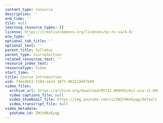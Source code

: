 ```yaml
---
content_type: resource
description: ''
end_time: ''
file: null
learning_resource_types: []
license: https://creativecommons.org/licenses/by-nc-sa/4.0/
ocw_type: ''
optional_tab_title: ''
optional_text: ''
parent_title: Syllabus
parent_type: CourseSection
related_resources_text: ''
resource_index_text: ''
resourcetype: Video
start_time: ''
title: Course Introduction
uid: 74ee4bb3-f184-ae1d-3871-802219d67b99
video_files:
  archive_url: https://archive.org/download/MIT12.000F03/mit-ocw-12.000-intro-hodges-220k.mp4
  video_captions_file: null
  video_thumbnail_file: https://img.youtube.com/vi/ZWjh9KoEyqg/default.jpg
  video_transcript_file: null
video_metadata:
  youtube_id: ZWjh9KoEyqg
---
```

